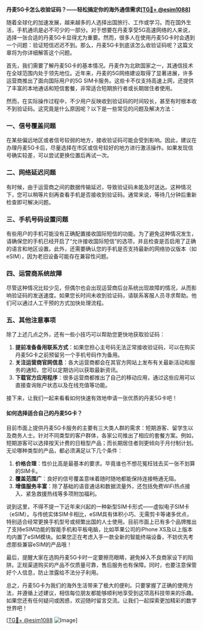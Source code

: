 **丹麦5G卡怎么收验证码？——轻松搞定你的海外通信需求[[TG💪+ @esim1088](https://t.me/s/esim1088)]**

随着全球化的加速发展，越来越多的人选择出国旅行、工作或学习。而在国外生活，手机通讯是必不可少的一部分。对于想要在丹麦享受5G高速网络的人来说，选择一张合适的丹麦5G卡显得尤为重要。然而，很多人在使用丹麦5G卡时会遇到一个问题：验证短信迟迟不到。那么，丹麦5G卡到底该怎么收验证码呢？这篇文章将为你详细解答这个问题。

首先，我们需要了解丹麦5G卡的基本情况。丹麦作为北欧国家之一，其通信技术在全球范围内处于领先地位。近年来，丹麦的5G网络建设取得了显著进展，许多运营商推出了面向国际用户的5G SIM卡服务。这些卡不仅支持高速上网，还提供了丰富的本地通话和短信套餐，非常适合短期旅行者或长期居住者使用。

然而，在实际操作过程中，不少用户反映收到验证码的时间较长，甚至有时根本收不到验证码。这究竟是什么原因呢？以下是一些常见的问题及解决方法：

### 一、信号覆盖问题

在某些偏远地区或者信号较弱的地方，接收验证码可能会受到影响。因此，建议在办理丹麦5G卡后，尽量选择在市区或信号较好的地方进行激活操作。如果发现信号确实较差，可以尝试更换位置后再试一次。

### 二、网络延迟问题

有时候，由于运营商之间的数据传输延迟，导致验证码未能及时送达。这种情况下，您可以稍等片刻再查看手机是否接收到验证码。通常来说，等待几分钟后重新检查即可解决问题。

### 三、手机号码设置问题

有些用户的手机可能没有正确配置接收国际短信的功能。为了避免这种情况发生，请确保您的手机已经开启了“允许接收国际短信”的选项，并且检查是否启用了正确的语言和地区设置。此外，还需要确认您的手机是否支持最新的网络协议版本（如eSIM），因为老旧设备可能存在兼容性问题。

### 四、运营商系统故障

尽管这种情况比较少见，但偶尔也会出现运营商后台系统出现故障的情况，从而影响验证码的发送速度。如果您长时间未收到验证码，请联系客服人员寻求帮助。他们可以通过人工干预的方式加快处理流程。

### 五、其他注意事项

除了上述几点之外，还有一些小技巧可以帮助您更快地获取验证码：

1. **提前准备备用联系方式**：如果您担心主号码无法正常接收验证码，可以在购买丹麦5G卡之前预留另一个手机号码作为备用。
2. **关注运营商官网信息**：各大运营商都会在其官方网站上发布有关最新活动和服务的通知，您可以定期访问以获取最新资讯。
3. **下载官方应用程序**：很多运营商都推出了自己的移动应用，通过这些应用可以直接查询账户状态以及在线充值等功能。

接下来，让我们一起来看看如何快速有效地申请一张优质的丹麦5G卡吧！

#### 如何选择适合自己的丹麦5G卡？

目前市面上提供丹麦5G卡服务的主要有三大类人群的需求：短期游客、留学生以及商务人士。针对不同类型的客户群体，各家公司推出了相应的套餐方案。例如，短期游客可以选择按天计费的日租型产品；而长期居住者则更倾向于月付制计划。无论哪种类型的产品，都必须满足以下几个条件：

1. **价格合理**：性价比高是最基本的要求。毕竟谁也不想花冤枉钱去买一张不划算的SIM卡。
2. **覆盖范围广**：良好的信号覆盖意味着随时随地都能保持连接畅通无阻。
3. **增值服务丰富**：除了基础的语音通话和数据流量外，还包括免费WiFi热点接入、紧急救援热线等多项附加福利。

说到这里，不得不提一下近年来兴起的一种新型SIM卡形式——虚拟电子SIM卡（eSIM）。与传统实体SIM卡相比，eSIM具有体积小巧、无需剪卡等诸多优点，特别适合经常更换手机型号或频繁出国的人士使用。目前市面上已有多个品牌推出了支持eSIM功能的智能手机和平板电脑，比如苹果公司的iPhone XS及以上版本均内置了eSIM模块。如果您正在考虑入手一款全新的智能终端设备，不妨优先考虑那些兼容eSIM的产品哦！

最后，提醒大家在选购丹麦5G卡时一定要擦亮眼睛，避免掉入不良商家设下的陷阱。正规渠道购买的产品不仅质量可靠，售后服务也有保障。同时，也要注意保管好个人信息，防止泄露给不法分子利用。

总之，丹麦5G卡为我们的海外生活带来了极大的便利。只要掌握了正确的使用方法，并遵循上述建议，相信每位朋友都能够顺利地享受到这项高科技带来的乐趣。如果您还有任何疑问或困惑，欢迎随时留言交流。让我们一起探索更加精彩的数字世界吧！

[[TG💪+ @esim1088](https://t.me/s/esim1088) ![Image](https://i.postimg.cc/4NQfJmqS/Snipaste-2025-05-13-00-14-12.png)]